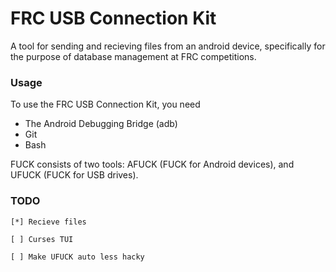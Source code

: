 # FRC USB Connection Kit
A tool for sending and recieving files from an android device, specifically for the purpose of database management at FRC competitions.

### Usage
To use the FRC USB Connection Kit, you need
- The Android Debugging Bridge (adb)
- Git
- Bash

FUCK consists of two tools: AFUCK (FUCK for Android devices), and UFUCK (FUCK for USB drives).

### TODO
```
[*] Recieve files

[ ] Curses TUI

[ ] Make UFUCK auto less hacky
```
